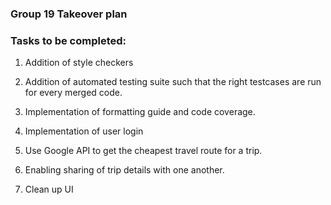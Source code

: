 ### Group 19 Takeover plan

### Tasks to be completed:

1) Addition of style checkers

2) Addition of automated testing suite such that the right testcases are run for every merged code.

3) Implementation of formatting guide and code coverage.

4) Implementation of user login

5) Use Google API to get the cheapest travel route for a trip.

6) Enabling sharing of trip details with one another.

7) Clean up UI
